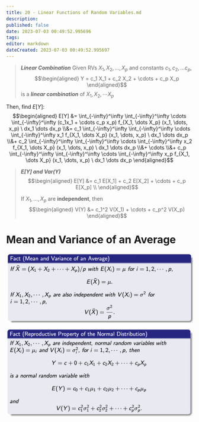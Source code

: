 ```yaml
---
title: 20 - Linear Functions of Random Variables.md
description:
published: false
date: 2023-07-03 00:49:52.995696
tags:
editor: markdown
dateCreated: 2023-07-03 00:49:52.995697
---
```


> ***Linear Combination***
> Given RVs $X_1, X_2, \dots, X_p$ and constants $c_1, c_2, \dots c_p$,
> $$\begin{aligned}
>     Y = c_1 X_1 + c_2 X_2 + \cdots + c_p X_p
> \end{aligned}$$
> is a ***linear combination*** of $X_1, X_2, \cdots X_p$

Then, find $E[Y]$:
$$\begin{aligned}
    E[Y]
    &=
        \int_{-\infty}^\infty
        \int_{-\infty}^\infty
        \cdots
        \int_{-\infty}^\infty
        (c_1x_1 + \cdots c_p x_p)
        f_{X_1, \dots X_p}
        (x_1, \dots, x_p)
        \ dx_1 \dots dx_p
    \\&=
        c_1
        \int_{-\infty}^\infty
        \int_{-\infty}^\infty
        \cdots
        \int_{-\infty}^\infty
        x_1 f_{X_1, \dots X_p}
        (x_1, \dots, x_p)
        \ dx_1 \dots dx_p
        \\&+
            c_2
            \int_{-\infty}^\infty
            \int_{-\infty}^\infty
            \cdots
            \int_{-\infty}^\infty
            x_2 f_{X_1, \dots X_p}
            (x_1, \dots, x_p)
            \ dx_1 \dots dx_p
        \\&+
            \cdots
        \\&+
            c_p
            \int_{-\infty}^\infty
            \int_{-\infty}^\infty
            \cdots
            \int_{-\infty}^\infty
            x_p f_{X_1, \dots X_p}
            (x_1, \dots, x_p)
            \ dx_1 \dots dx_p
\end{aligned}$$

> ***E[Y] and Var(Y)***
> $$\begin{aligned}
>     E[Y] &= c_1 E[X_1] + c_2 E[X_2] + \cdots + c_p E[X_p] \\
> \end{aligned}$$
> 
> If $X_1, \dots, X_p$ are **independent**, then
> $$\begin{aligned}
>     V(Y) &= c_1^2 V(X_1) + \cdots + c_p^2 V(X_p)
> \end{aligned}$$

# Mean and Variance of an Average
![](/images/20221030234754.png)

![](/images/20221030234936.png)

